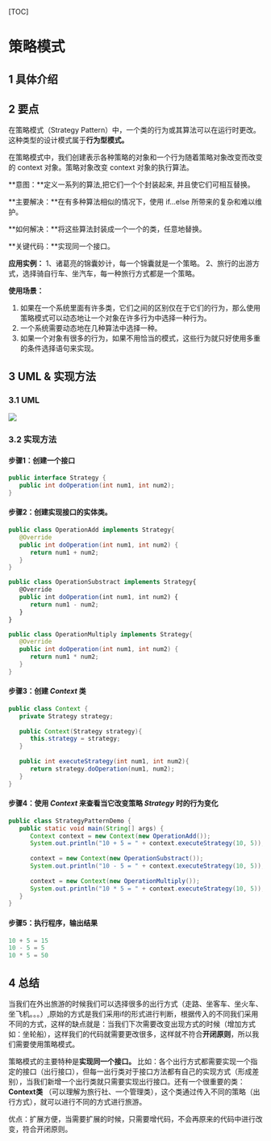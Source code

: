 [TOC]

# 策略模式

## 1 具体介绍

[策略模式链接]: http://www.runoob.com/design-pattern/strategy-pattern.html

## 2 要点

在策略模式（Strategy Pattern）中，一个类的行为或其算法可以在运行时更改。这种类型的设计模式属于**行为型模式。**

在策略模式中，我们创建表示各种策略的对象和一个行为随着策略对象改变而改变的 context 对象。策略对象改变 context 对象的执行算法。

**意图：**定义一系列的算法,把它们一个个封装起来, 并且使它们可相互替换。

**主要解决：**在有多种算法相似的情况下，使用 if...else 所带来的复杂和难以维护。

**如何解决：**将这些算法封装成一个一个的类，任意地替换。

**关键代码：**实现同一个接口。

**应用实例：** 1、诸葛亮的锦囊妙计，每一个锦囊就是一个策略。 2、旅行的出游方式，选择骑自行车、坐汽车，每一种旅行方式都是一个策略。 

**使用场景：**

1. 如果在一个系统里面有许多类，它们之间的区别仅在于它们的行为，那么使用策略模式可以动态地让一个对象在许多行为中选择一种行为。
2. 一个系统需要动态地在几种算法中选择一种。
3. 如果一个对象有很多的行为，如果不用恰当的模式，这些行为就只好使用多重的条件选择语句来实现。

## 3 UML & 实现方法

### 3.1 UML



![](http://www.runoob.com/wp-content/uploads/2014/08/strategy_pattern_uml_diagram.jpg)

### 3.2 实现方法

#### 步骤1：创建一个接口

```java
public interface Strategy {
   public int doOperation(int num1, int num2);
}
```

#### 步骤2：创建实现接口的实体类。

```java
public class OperationAdd implements Strategy{
   @Override
   public int doOperation(int num1, int num2) {
      return num1 + num2;
   }
}
```

```javascript
public class OperationSubstract implements Strategy{
   @Override
   public int doOperation(int num1, int num2) {
      return num1 - num2;
   }
}
```

```java
public class OperationMultiply implements Strategy{
   @Override
   public int doOperation(int num1, int num2) {
      return num1 * num2;
   }
}
```

#### 步骤3：创建 *Context* 类

```java
public class Context {
   private Strategy strategy;
 
   public Context(Strategy strategy){
      this.strategy = strategy;
   }
 
   public int executeStrategy(int num1, int num2){
      return strategy.doOperation(num1, num2);
   }
}
```

#### 步骤4：使用 *Context* 来查看当它改变策略 *Strategy* 时的行为变化

```java
public class StrategyPatternDemo {
   public static void main(String[] args) {
      Context context = new Context(new OperationAdd());    
      System.out.println("10 + 5 = " + context.executeStrategy(10, 5));
 
      context = new Context(new OperationSubstract());      
      System.out.println("10 - 5 = " + context.executeStrategy(10, 5));
 
      context = new Context(new OperationMultiply());    
      System.out.println("10 * 5 = " + context.executeStrategy(10, 5));
   }
}
```

#### 步骤5：执行程序，输出结果

```java
10 + 5 = 15
10 - 5 = 5
10 * 5 = 50
```

## 4 总结

当我们在外出旅游的时候我们可以选择很多的出行方式（走路、坐客车、坐火车、坐飞机。。。）,原始的方式是我们采用if的形式进行判断，根据传入的不同我们采用不同的方式，这样的缺点就是：当我们下次需要改变出现方式的时候（增加方式如：坐轮船），这样我们的代码就需要更改很多，这样就不符合**开闭原则**，所以我们需要使用策略模式。

策略模式的主要特种是**实现同一个接口。** 比如：各个出行方式都需要实现一个指定的接口（出行接口），但每一出行类对于接口方法都有自己的实现方式（形成差别），当我们新增一个出行类就只需要实现出行接口。还有一个很重要的类：**Context类** （可以理解为旅行社、一个管理类），这个类通过传入不同的策略（出行方式），就可以进行不同的方式进行旅游。

优点：扩展方便，当需要扩展的时候，只需要增代码，不会再原来的代码中进行改变，符合开闭原则。

